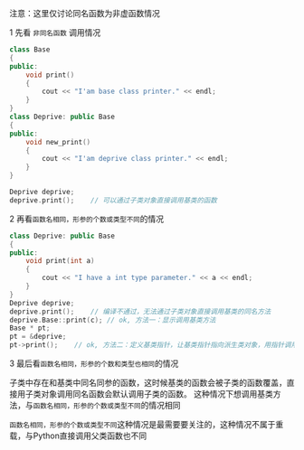 注意：这里仅讨论同名函数为非虚函数情况

1 先看 `非同名函数` 调用情况

```C++
class Base
{
public:
    void print()
    {
        cout << "I'am base class printer." << endl;
    }
}
class Deprive: public Base
{
public:
    void new_print()
    {
        cout << "I'am deprive class printer." << endl;
    }
}

Deprive deprive;
deprive.print();	// 可以通过子类对象直接调用基类的函数
```

 2 再看`函数名相同，形参的个数或类型不同`的情况

```C++
class Deprive: public Base
{
public:
    void print(int a)
    {
        cout << "I have a int type parameter." << a << endl;
    }
}
Deprive deprive;
deprive.print();	// 编译不通过，无法通过子类对象直接调用基类的同名方法
deprive.Base::print(c);	// ok, 方法一：显示调用基类方法
Base * pt;
pt = &deprive;
pt->print();	// ok, 方法二：定义基类指针，让基类指针指向派生类对象，用指针调用基类函数
```

3 最后看` 函数名相同，形参的个数和类型也相同 `的情况

子类中存在和基类中同名同参的函数，这时候基类的函数会被子类的函数覆盖，直接用子类对象调用同名函数会默认调用子类的函数。 这种情况下想调用基类方法，与`函数名相同，形参的个数或类型不同`的情况相同



`函数名相同，形参的个数或类型不同`这种情况是最需要要关注的，这种情况不属于重载，与Python直接调用父类函数也不同

